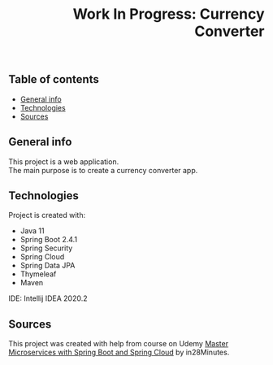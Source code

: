 <h1 align="right">Work In Progress: Currency Converter</h1><br>

## Table of contents
* [General info](#general-info)
* [Technologies](#technologies)
* [Sources](#sources)

## General info
This project is a web application.  
The main purpose is to create a currency converter app.  

## Technologies
Project is created with:
* Java 11 
* Spring Boot 2.4.1
* Spring Security  
* Spring Cloud
* Spring Data JPA
* Thymeleaf  
* Maven  
  
IDE: Intellij IDEA 2020.2  

## Sources
This project was created with help from course on Udemy <a href="https://www.udemy.com/course/microservices-with-spring-boot-and-spring-cloud/">Master Microservices with Spring Boot and Spring Cloud</a> by in28Minutes.
